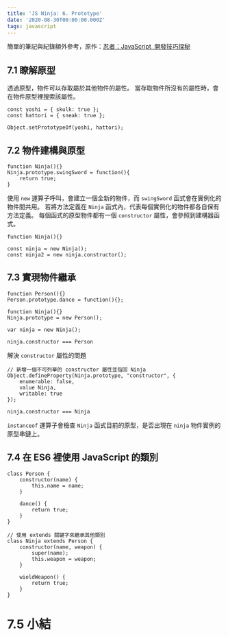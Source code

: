 ```yaml
---
title: 'JS Ninja: 6. Prototype'
date: '2020-08-30T00:00:00.000Z'
tags: javascript
---
```


簡單的筆記與紀錄額外參考，原作：<a href="https://www.books.com.tw/products/0010701459" target="_blank">忍者：JavaScript  開發技巧探秘</a>

## 7.1 瞭解原型

透過原型，物件可以存取屬於其他物件的屬性。
當存取物件所沒有的屬性時，會在物件原型裡搜索該屬性。

```JS
const yoshi = { skulk: true };
const hattori = { sneak: true };

Object.setPrototypeOf(yoshi, hattori);
```

## 7.2 物件建構與原型

```JS
function Ninja(){}
Ninja.prototype.swingSword = function(){
    return true;
}
```

使用 `new` 運算子呼叫，會建立一個全新的物件，而 `swingSword` 函式會在實例化的物件間共用。
若將方法定義在 `Ninja` 函式內，代表每個實例化的物件都各自保有方法定義。
每個函式的原型物件都有一個 `constructor` 屬性，會參照到建構器函式。

```JS
function Ninja(){}

const ninja = new Ninja();
const ninja2 = new ninja.constructor();
```

## 7.3 實現物件繼承

```JS
function Person(){}
Person.prototype.dance = function(){};

function Ninja(){}
Ninja.prototype = new Person();

var ninja = new Ninja();

ninja.constructor === Person
```

解決 `constructor` 屬性的問題

```JS
// 新增一個不可列舉的 constructor 屬性並指回 Ninja
Object.defineProperty(Ninja.prototype, "constructor", {
    enumerable: false,
    value Ninja,
    writable: true
});

ninja.constructor === Ninja
```

`instanceof` 運算子會檢查 `Ninja` 函式目前的原型，是否出現在 `ninja` 物件實例的原型串鏈上。

## 7.4 在 ES6 裡使用 JavaScript 的類別

```JS
class Person {
    constructor(name) {
        this.name = name;
    }

    dance() {
        return true;
    }
}

// 使用 extends 關鍵字來繼承其他類別
class Ninja extends Person {
    constructor(name, weapon) {
        super(name);
        this.weapon = weapon;
    }

    wieldWeapon() {
        return true;
    }
}
```

# 7.5 小結
